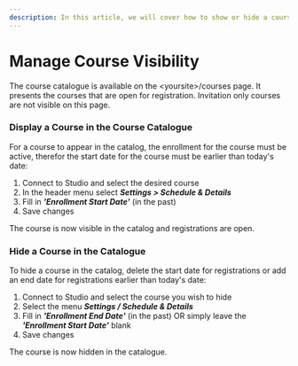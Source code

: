 ```yaml
---
description: In this article, we will cover how to show or hide a course in your catalog.
---
```


# Manage Course Visibility

The course catalogue is available on the \<yoursite>/courses page. It presents the courses that are open for registration. Invitation only courses are not visible on this page.&#x20;

### Display a Course in the Course Catalogue&#x20;

For a course to appear in the catalog, the enrollment for the course must be active, therefor the start date for the course must be earlier than today's date:

1. Connect to Studio and select the desired course&#x20;
2. In the header menu select _**Settings > Schedule & Details**_
3. Fill in _**'Enrollment Start Date'**_  (in the past)&#x20;
4. Save changes&#x20;

The course is now visible in the catalog and registrations are open.

### Hide a Course in the Catalogue

To hide a course in the catalog, delete the start date for registrations or add an end date for registrations earlier than today's date:&#x20;

1. Connect to Studio and select the course you wish to hide&#x20;
2. Select the menu _**Settings / Schedule & Details**_
3. Fill in _**'Enrollment End Date'**_ (in the past) OR simply leave the _**'Enrollment Start Date'**_  blank
4. Save changes&#x20;

The course is now hidden in the catalogue.&#x20;
